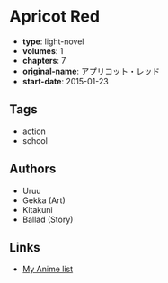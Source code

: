 # Apricot Red

-   **type**: light-novel
-   **volumes**: 1
-   **chapters**: 7
-   **original-name**: アプリコット・レッド
-   **start-date**: 2015-01-23

## Tags

-   action
-   school

## Authors

-   Uruu
-   Gekka (Art)
-   Kitakuni
-   Ballad (Story)

## Links

-   [My Anime list](https://myanimelist.net/manga/83871/Apricot_Red)
